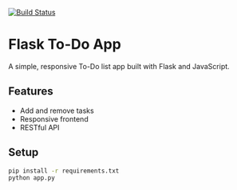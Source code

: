 [![Build Status](https://dev.azure.com/gaiacademy/Testing/_apis/build/status%2Fhanan-abdallah.Py-Todo-App?branchName=main)](https://dev.azure.com/gaiacademy/Testing/_build/latest?definitionId=5&branchName=main)

# Flask To-Do App

A simple, responsive To-Do list app built with Flask and JavaScript.

## Features
- Add and remove tasks
- Responsive frontend
- RESTful API

## Setup
```bash
pip install -r requirements.txt
python app.py
